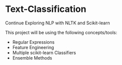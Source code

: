 # Text-Classification
Continue Exploring NLP with NLTK and Scikit-learn

This project will be using the following concepts/tools:

- Regular Expressions
- Feature Engineering
- Multiple scikit-learn Classifiers
- Ensemble Methods
